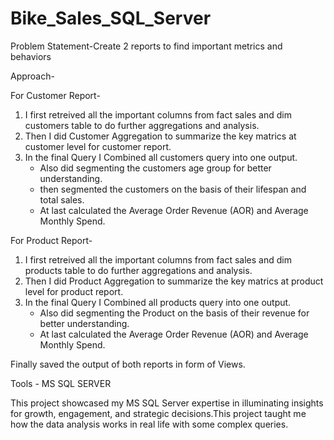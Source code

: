 # Bike_Sales_SQL_Server

Problem Statement-Create 2 reports to find important metrics and behaviors
  
Approach-

For Customer Report-

1) I first retreived all the important columns from fact sales and dim customers table to do further aggregations and analysis.
2) Then I did Customer Aggregation to summarize the key matrics at customer level for customer report.
3) In the final Query I Combined all customers query into one output.
   - Also did segmenting the customers age group for better understanding.
   - then segmented the customers on the basis of their lifespan and total sales.
   - At last calculated the Average Order Revenue (AOR) and Average Monthly Spend.

For Product Report-

1) I first retreived all the important columns from fact sales and dim products table to do further aggregations and analysis.
2) Then I did Product Aggregation to summarize the key matrics at product level for product report.
3) In the final Query I Combined all products query into one output.
   - Also did segmenting the Product on the basis of their revenue for better understanding.
   - At last calculated the Average Order Revenue (AOR) and Average Monthly Spend.

Finally saved the output of both reports in form of Views.

Tools - MS SQL SERVER

This project showcased my MS SQL Server expertise in illuminating insights for growth, engagement, and strategic decisions.This project taught me how the data analysis works in real life with some complex queries.

